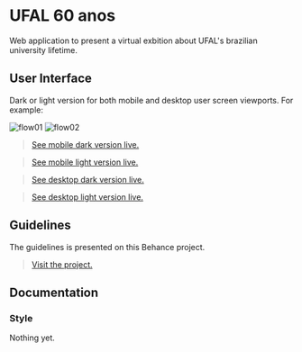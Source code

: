 # UFAL 60 anos

Web application to present a virtual exbition about UFAL's brazilian university lifetime.

## User Interface

Dark or light version for both mobile and desktop user screen viewports. For example:

![flow01](https://github.com/soujvnunes/ufal-60-anos/blob/main/docs/flow01.png?raw=true)
![flow02](https://github.com/soujvnunes/ufal-60-anos/blob/main/docs/flow02.png?raw=true)

> [See mobile dark version live.](https://xd.adobe.com/view/4f184c01-63f3-43ab-aab8-6553abbcd773-1a4b/?fullscreen)

> [See mobile light version live.](https://xd.adobe.com/view/9ded0a7a-c266-43dd-b931-3ef6dfec5107-c8be/?fullscreen)

> [See desktop dark version live.](https://xd.adobe.com/view/4a247176-541d-4596-bba9-bb436c546ec9-1f77/?fullscreen)

> [See desktop light version live.](https://xd.adobe.com/view/ddfd67dc-1adc-401b-83d4-36eb05719541-88ae/?fullscreen)

## Guidelines

The guidelines is presented on this Behance project.

> [Visit the project.](https://www.behance.net/gallery/116828869/UFAL-60-Anos)

## Documentation

### Style

Nothing yet.
